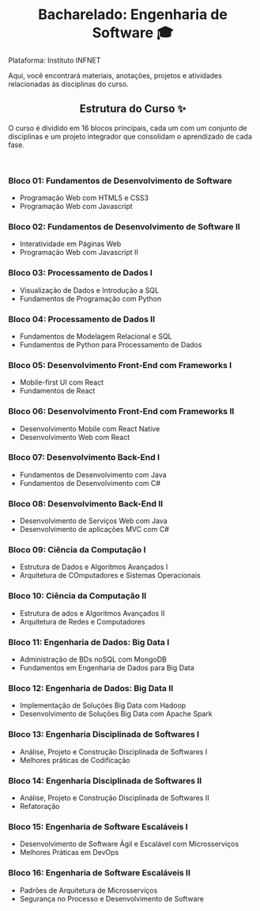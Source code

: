 <h1 align=center> Bacharelado: Engenharia de Software 🎓 </h1>

Plataforma: Instituto INFNET

Aqui, você encontrará materiais, anotações, projetos e atividades relacionadas às disciplinas do curso.

<h2 align="center"> Estrutura do Curso ✨ </h2>

O curso é dividido em 16 blocos principais, cada um com um conjunto de disciplinas e um projeto integrador que consolidam o aprendizado de cada fase.

<br>
<h3> Bloco 01: Fundamentos de Desenvolvimento  de Software </h3>

  - Programação Web com HTML5 e CSS3
  - Programação Web com Javascript
  
<h3> Bloco 02: Fundamentos de Desenvolvimento  de Software II </h3>

  - Interatividade em Páginas Web
  - Programação Web com Javascript II

<h3> Bloco 03: Processamento de Dados I </h3>

  - Visualização de Dados e Introdução a SQL
  - Fundamentos de Programação com Python

<h3> Bloco 04: Processamento de Dados II </h3>

  - Fundamentos de Modelagem Relacional e SQL
  - Fundamentos de Python para Processamento de Dados

<h3> Bloco 05: Desenvolvimento Front-End com Frameworks I </h3>

  - Mobile-first UI com React
  - Fundamentos de React

<h3> Bloco 06: Desenvolvimento Front-End com Frameworks II </h3>

  - Desenvolvimento Mobile com React Native
  - Desenvolvimento Web com React
    
<h3> Bloco 07: Desenvolvimento Back-End I </h3>

  - Fundamentos de Desenvolvimento com Java
  - Fundamentos de Desenvolvimento com C#

<h3> Bloco 08: Desenvolvimento Back-End II </h3>

  - Desenvolvimento de Serviços Web com Java
  - Desenvolvimento de aplicações MVC com C#

<h3> Bloco 09: Ciência da Computação I </h3>

  - Estrutura de Dados e Algoritmos Avançados I
  - Arquitetura de COmputadores e Sistemas Operacionais
    
<h3> Bloco 10: Ciência da Computação II </h3>

  - Estrutura de ados e Algoritmos Avançados II
  - Arquitetura de Redes e Computadores

<h3> Bloco 11: Engenharia de Dados: Big Data I </h3>

  - Administração de BDs noSQL com MongoDB
  - Fundamentos em Engenharia de Dados para Big Data

<h3> Bloco 12: Engenharia de Dados: Big Data II </h3>

  - Implementação de Soluções Big Data com Hadoop
  - Desenvolvimento de Soluções Big Data com Apache Spark

<h3> Bloco 13: Engenharia Disciplinada de Softwares I </h3>

  - Análise, Projeto e Construção Disciplinada de Softwares I
  - Melhores práticas de Codificação

<h3> Bloco 14: Engenharia Disciplinada de Softwares II </h3>

  - Análise, Projeto e Construção Disciplinada de Softwares II
  - Refatoração

<h3> Bloco 15: Engenharia de Software Escaláveis I </h3>

  - Desenvolvimento de Software Ágil e Escalável com Microsserviços
  - Melhores Práticas em DevOps

<h3> Bloco 16: Engenharia de Software Escaláveis II </h3>

  - Padrões de Arquitetura de Microsserviços
  - Segurança no Processo e Desenvolvimento de Software
